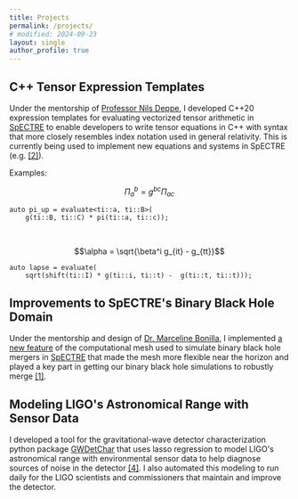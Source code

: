 ```yaml
---
title: Projects
permalink: /projects/
# modified: 2024-09-23
layout: single
author_profile: true
---
```



## C++ Tensor Expression Templates
Under the mentorship of [Professor Nils Deppe](https://nilsdeppe.com/), I developed C++20 expression templates for evaluating vectorized tensor arithmetic in [SpECTRE](https://github.com/sxs-collaboration/spectre) to enable developers to write tensor equations in C++ with syntax that more closely resembles index notation used in general relativity. This is currently being used to implement new equations and systems in SpECTRE (e.g. [[2]](https://arxiv.org/abs/2410.22290)).

Examples:

$$\Pi_a{}^b = g^{bc}\Pi_{ac}$$
```
auto pi_up = evaluate<ti::a, ti::B>(
    g(ti::B, ti::C) * pi(ti::a, ti::c));
```

&nbsp;

$$\alpha = \sqrt{\beta^i g_{it} - g_{tt}}$$
```
auto lapse = evaluate(
    sqrt(shift(ti::I) * g(ti::i, ti::t) -  g(ti::t, ti::t)));
```


## Improvements to SpECTRE's Binary Black Hole Domain
Under the mentorship and design of [Dr. Marceline Bonilla](https://moiretomarceline.com/), I implemented [a new feature](https://spectre-code.org/classdomain_1_1CoordinateMaps_1_1Wedge.html#autotoc_md416) of the computational mesh used to simulate binary black hole mergers in [SpECTRE](https://github.com/sxs-collaboration/spectre) that made the mesh more flexible near the horizon and played a key part in getting our binary black hole simulations to robustly merge [[1]](https://arxiv.org/abs/2410.00265).

## Modeling LIGO's Astronomical Range with Sensor Data
I developed a tool for the gravitational-wave detector characterization python package [GWDetChar](https://github.com/gwdetchar/gwdetchar) that uses lasso regression to model LIGO's astronomical range with environmental sensor data to help diagnose sources of noise in the detector [[4]](https://iopscience.iop.org/article/10.1088/1361-6382/aae593). I also automated this modeling to run daily for the LIGO scientists and commissioners that maintain and improve the detector.

